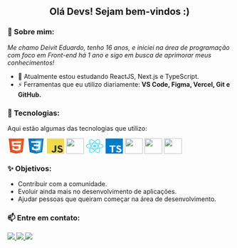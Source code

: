 <h2 align='center'>
  Olá Devs! Sejam bem-vindos :)
</h2>

### 🖖 Sobre mim:

<p><em>Me chamo Deivit Eduardo, tenho 16 anos, e iniciei na área de programação com foco em Front-end há 1 ano e sigo em busca de aprimorar meus conhecimentos!</em></p>

- 🚀 Atualmente estou estudando ReactJS, Next.js e TypeScript.
- ⚡ Ferramentas que eu utilizo diariamente: **VS Code, Figma, Vercel, Git e GitHub.**

### 🧪 Tecnologias:

Aqui estão algumas das tecnologias que utilizo:

<div>
  <img align="center" alt="" title="HTML" height="35" width="40" src="https://raw.githubusercontent.com/devicons/devicon/master/icons/html5/html5-original.svg">
  <img align="center" alt="" title="CSS" height="35" width="40" src="https://raw.githubusercontent.com/devicons/devicon/master/icons/css3/css3-original.svg">
  <img align="center" alt="" title="JavaScript" height="35" width="40" src="https://raw.githubusercontent.com/devicons/devicon/master/icons/javascript/javascript-original.svg">
  <img align="center" alt="" title="Sass" height="35" width="40" src="https://skillicons.dev/icons?i=sass">
  <img align="center" alt="" title="ReactJS" height="35" width="40" src="https://raw.githubusercontent.com/devicons/devicon/master/icons/react/react-original.svg">
  <img align="center" alt="" title="TypeScript" height="35" width="40" src="https://raw.githubusercontent.com/devicons/devicon/master/icons/typescript/typescript-original.svg">
  <img align="center" alt="" title="Next.js" height="35" width="40" src="https://skillicons.dev/icons?i=nextjs">
  <img align="center" alt="" title="TailwindCSS" height="35" width="40" src="https://skillicons.dev/icons?i=tailwindcss">
  <img align="center" alt="" title="Styled Components" height="35" width="40" src="https://skillicons.dev/icons?i=styledcomponents">
</div>

### ✨ Objetivos:

- Contribuir com a comunidade.
- Evoluir ainda mais no desenvolvimento de aplicações.
- Ajudar pessoas que queiram começar na área de desenvolvimento.

### 📫 Entre em contato:

<a href="https://www.linkedin.com/in/deivit-eduardo" alt="Linkedin">
  <img src="https://img.shields.io/badge/-Linkedin-070A1C?style=for-the-badge&logo=Linkedin&logoColor=F50057&link=https://www.linkedin.com/in/deivit-eduardo"/>
</a>

<a href="mailto:deiviteduardo87@gmail.com" alt="Gmail">
  <img src="https://img.shields.io/badge/-Gmail-070A1C?style=for-the-badge&logo=Gmail&logoColor=F50057&link=mailto:eduardoalmeida5547@gmail.com"/>
</a>

<a href="https://www.instagram.com/xeduardozz_" alt="Instagram">
  <img src="https://img.shields.io/badge/-Instagram-070A1C?style=for-the-badge&logo=Instagram&logoColor=F50057&link=https://www.instagram.com/xeduardozz_"/>
</a>
